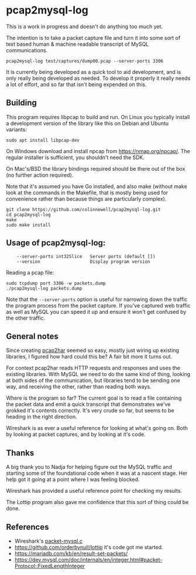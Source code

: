 # pcap2mysql-log

This is a work in progress and doesn't do anything too much yet.

The intention is to take a packet capture file and turn it into some sort of
text based human & machine readable transcript of MySQL communications.

    pcap2mysql-log test/captures/dump00.pcap --server-ports 3306

It is currently being developed as a quick tool to aid development, and is only
really being developed as needed.  To develop it properly it really needs a lot
of effort, and so far that isn't being expended on this.

## Building

This program requires libpcap to build and run.  On Linux you typically install
a development version of the library like this on Debian and Ubuntu variants:

	sudo apt install libpcap-dev

On Windows download and install npcap from https://nmap.org/npcap/.  The
regular installer is sufficient, you shouldn't need the SDK.

On Mac's/BSD the library bindings required should be there out of the box
(no further action required).

Note that it's assumed you have Go installed, and also make (without make look
at the commands in the Makefile, that is mostly being used for convenience
rather than because things are particularly complex).

	git clone https://github.com/colinnewell/pcap2mysql-log.git
	cd pcap2mysql-log
	make
	sudo make install


## Usage of pcap2mysql-log:

        --server-ports int32Slice   Server ports (default [])
        --version                   Display program version

Reading a pcap file:

	sudo tcpdump port 3306 -w packets.dump
    ./pcap2mysql-log packets.dump

Note that the `--server-ports` option is useful for narrowing down the traffic
the program process from the packet capture.  If you've captured web traffic as
well as MySQL you can speed it up and ensure it won't get confused by the other
traffic.

## General notes

Since creating [pcap2har](https://github.com/colinnewell/pcap2har) seemed so
easy, mostly just wiring up existing libraries, I figured how hard could this
be?  A fair bit more it turns out.

For context pcap2har reads HTTP requests and responses and uses the existing
libraries.  With MySQL we need to do the same kind of thing, looking at both
sides of the communication, but libraries tend to be sending one way, and
receiving the other, rather than reading both ways.

Where is the program so far?  The current goal is to read a file containing the
packet data and emit a quick transcript that demonstrates we've grokked it's
contents correctly.  It's very crude so far, but seems to be heading in the
right direction.


Wireshark is as ever a useful reference for looking at what's going on.  Both
by looking at packet captures, and by looking at it's code.

## Thanks

A big thank you to Nadja for helping figure out the MySQL traffic and starting
some of the foundational code when it was at a nascent stage.  Her help got it
going at a point where I was feeling blocked.

Wireshark has provided a useful reference point for checking my results.

The Lottip program also gave me confidence that this sort of thing could be
done.

## References

* Wireshark's [packet-mysql.c](https://github.com/wireshark/wireshark/blob/master/epan/dissectors/packet-mysql.c)
* https://github.com/orderbynull/lottip it's code got me started.
* https://mariadb.com/kb/en/result-set-packets/
* https://dev.mysql.com/doc/internals/en/integer.html#packet-Protocol::FixedLengthInteger
